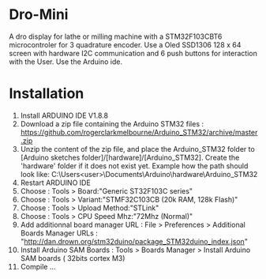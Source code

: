 # Dro-Mini
A dro display for lathe or milling machine with a STM32F103CBT6 microcontroler for 3 quadrature encoder. 
Use a Oled SSD1306 128 x 64 screen with hardware I2C communication and 6 push buttons for interaction with the User. 
Use the Arduino ide.

# Installation
1. Install ARDUINO IDE V1.8.8
2. Download a zip file containing the Arduino STM32 files : https://github.com/rogerclarkmelbourne/Arduino_STM32/archive/master.zip
3. Unzip the content of the zip file, and place the Arduino_STM32 folder to [Arduino sketches folder]/[hardware]/[Arduino_STM32]. 
Create the 'hardware' folder if it does not exist yet.
Example how the path should look like: C:\Users\<user>\Documents\Arduino\hardware\Arduino_STM32  
4. Restart ARDUINO IDE
5. Choose : Tools > Board:"Generic ST32F103C series"
6. Choose : Tools > Variant:"STMF32C103CB (20k RAM, 128k Flash)"
7. Choose : Tools > Upload Method:"STLink"
8. Choose : Tools > CPU Speed Mhz:"72Mhz (Normal)"
9. Add additionnal board manager URL : File > Preferences > Additional Boards Manager URLs : "http://dan.drown.org/stm32duino/package_STM32duino_index.json"
10. Install Arduino SAM Boards : Tools > Boards Manager > Install Arduino SAM boards ( 32bits cortex M3)
11. Compile ...